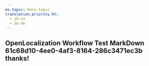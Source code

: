 ```yaml
---
ms.topic: hero-topic
translation.priority.ht: 
  - zh-cn
  - de-de
---
```

## OpenLocalization Workflow Test MarkDown 61c68d10-4ee0-4af3-8164-286c3471ec3b thanks!
